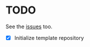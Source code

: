 # TODO
See the [issues](https://github.com/drkostas/starter/issues) too.
- [X] Initialize template repository
